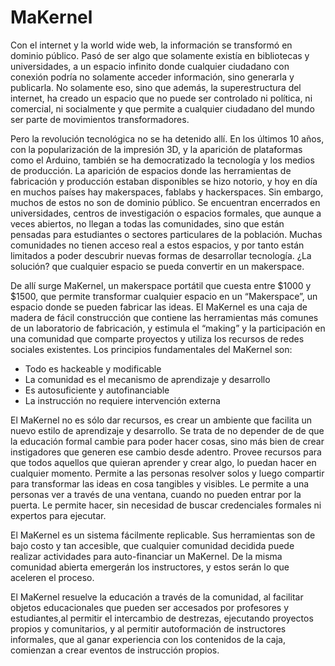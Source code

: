 # MaKernel

Con el internet y la world wide web, la información se transformó en dominio público. Pasó de ser algo que solamente existía en bibliotecas y universidades, a un espacio infinito donde cualquier ciudadano con conexión podría no solamente acceder información, sino generarla y publicarla.  No solamente eso, sino que además, la superestructura del internet, ha creado un espacio que no puede ser controlado ni política, ni comercial, ni socialmente y que permite a cualquier ciudadano del mundo ser parte de movimientos transformadores.  

Pero la revolución tecnológica no se ha detenido allí. En los últimos 10 años, con la popularización de la impresión 3D, y la aparición de plataformas como el Arduino, también se ha democratizado la tecnología y los medios de producción. La aparición de espacios donde las herramientas de fabricación y producción estaban disponibles se hizo notorio, y hoy en día en muchos países hay makerspaces, fablabs y hackerspaces.  Sin embargo, muchos de estos no son de dominio público. Se encuentran encerrados en universidades, centros de investigación o espacios formales, que aunque a veces abiertos, no llegan a todas las comunidades, sino que están pensadas para estudiantes o sectores particulares de la población. Muchas comunidades no tienen acceso real a estos espacios, y por tanto están limitados a poder descubrir nuevas formas de desarrollar tecnología. ¿La solución? que cualquier espacio se pueda convertir en un makerspace.

De allí surge MaKernel, un makerspace portátil que cuesta entre $1000 y $1500, que permite transformar cualquier espacio en un “Makerspace”, un espacio donde se pueden fabricar las ideas. El MaKernel es una caja de madera de fácil construcción que contiene las herramientas más comunes de un laboratorio de fabricación, y estimula el “making” y la participación en una comunidad que comparte proyectos y utiliza los recursos de redes sociales existentes.  Los principios fundamentales del MaKernel son:

* Todo es hackeable y modificable
* La comunidad es el mecanismo de aprendizaje y desarrollo
* Es autosuficiente y autofinanciable
* La instrucción no requiere intervención externa

El MaKernel no es sólo dar recursos, es crear un ambiente que facilita un nuevo estilo de aprendizaje y desarrollo. Se trata de no depender de de que la educación formal cambie para poder hacer cosas, sino más bien de crear instigadores que generen ese cambio desde adentro. Provee recursos para que todos aquellos que quieran aprender y crear algo, lo puedan hacer en cualquier momento.  Permite a las personas resolver solos y luego compartir para transformar las ideas en cosa tangibles y visibles.  Le permite a una personas ver a través de una ventana, cuando no pueden entrar por la puerta. Le permite hacer, sin necesidad de buscar credenciales formales ni expertos para ejecutar.

El MaKernel es un sistema fácilmente replicable.  Sus herramientas son de bajo costo y tan accesible, que cualquier comunidad decidida puede realizar actividades para auto-financiar un MaKernel. De la misma comunidad abierta emergerán los instructores, y estos serán lo que aceleren el proceso.  

El MaKernel resuelve la educación a través de la comunidad, al facilitar objetos educacionales que pueden ser accesados por profesores y estudiantes,al permitir el intercambio de destrezas, ejecutando proyectos propios y comunitarios, y al permitir autoformación de instructores informales, que al ganar experiencia con los contenidos de la caja, comienzan a crear eventos de instrucción propios.
